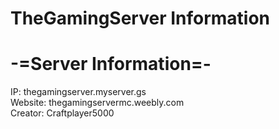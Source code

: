 # TheGamingServer Information

<h1>-=Server Information=-</h1>
IP: thegamingserver.myserver.gs
</br>
Website: thegamingservermc.weebly.com
</br>
Creator: Craftplayer5000
